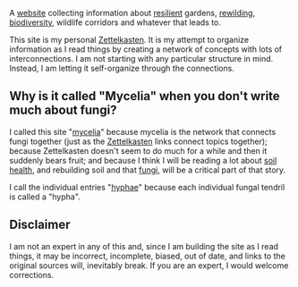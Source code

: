 A
<a href="https://alastairreid.github.io/mycelia/">website</a> collecting information about
<a href="https://alastairreid.github.io/mycelia/hyphae/resilient.html">resilient</a> gardens,
<a href="https://alastairreid.github.io/mycelia/hyphae/rewilding.html">rewilding</a>,
<a href="https://alastairreid.github.io/mycelia/hyphae/biodiversity.html">biodiversity</a>,
wildlife corridors
and whatever that leads to.

This site is my personal
<a href="https://alastairreid.github.io/mycelia/hyphae/zettelkasten.html">Zettelkasten</a>.
It is my attempt to organize information as I read things by creating a network of concepts with lots of interconnections.
I am not starting with any particular structure in mind. Instead, I am letting it self-organize through the connections.

## Why is it called "Mycelia" when you don't write much about fungi?

I called this site
"<a href="https://alastairreid.github.io/mycelia/hyphae/mycelia.html">mycelia</a>"
because mycelia is the network that connects fungi together (just as the
<a href="https://alastairreid.github.io/mycelia/hyphae/zettelkasten.html">Zettelkasten</a>
links connect topics together);
because Zettelkasten doesn't seem to do much for a while and then it suddenly bears fruit;
and because I think I will be reading a lot about
<a href="https://alastairreid.github.io/mycelia/hyphae/soil-health.html">soil health</a>,
and rebuilding soil and that
<a href="https://alastairreid.github.io/mycelia/hyphae/fungi.html">fungi</a>,
will be a critical part of that story.

I call the individual entries "<a href="https://alastairreid.github.io/mycelia/hyphae/index.html">hyphae</a>"
because each individual fungal tendril is called a "hypha".

## Disclaimer

I am not an expert in any of this and, since I am building the site as I read things,
it may be incorrect, incomplete, biased, out of date, and links to the original sources will, inevitably break.
If you are an expert, I would welcome corrections.